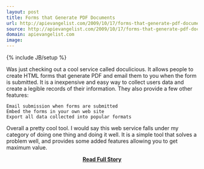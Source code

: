 ```yaml
---
layout: post
title: Forms that Generate PDF Documents
url: http://apievangelist.com/2009/10/17/forms-that-generate-pdf-documents/
source: http://apievangelist.com/2009/10/17/forms-that-generate-pdf-documents/
domain: apievangelist.com
image: 
---
```

{% include JB/setup %}<p>Was just checking out a cool service called doculicious. It allows people to create HTML forms that generate PDF and email them to you when the form is submitted.
It is a inexpensive and easy way to collect users data and create a legible records of their information. They also provide a few other features:

	Email submission when forms are submitted
	Embed the forms in your own web site
	Export all data collected into popular formats

Overall a pretty cool tool. I would say this web service falls under my category of doing one thing and doing it well.
It is a simple tool that solves a problem well, and provides some added features allowing you to get maximum value.</p>
<center><p><a href="http://apievangelist.com/2009/10/17/forms-that-generate-pdf-documents/" style='padding:25px; font-sze:18px; font-weight: bold;'>Read Full Story</a></p></center>
